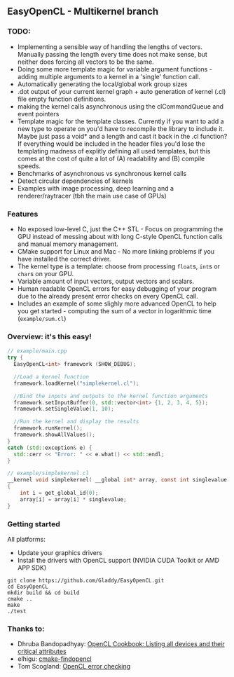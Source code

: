 ## EasyOpenCL - Multikernel branch

### TODO:
* Implementing a sensible way of handling the lengths of vectors. Manually passing the length every time does not make sense, but neither does forcing all vectors to be the same.
* Doing some more template magic for variable argument functions - adding multiple arguments to a kernel in a 'single' function call.
* Automatically generating the local/global work group sizes
* .dot output of your current kernel graph + auto generation of kernel (.cl) file empty function definitions.
* making the kernel calls asynchronous using the clCommandQueue and event pointers
* Template magic for the template classes. Currently if you want to add a new type to operate on you'd have to recompile the library to include it. Maybe just pass a void* and a length and cast it back in the .cl function? If everything would be included in the header files you'd lose the templating madness of explitly defining all used templates, but this comes at the cost of quite a lot of (A) readability and (B) compile speeds.
* Benchmarks of asynchronous vs synchronous kernel calls
* Detect circular dependencies of kernels
* Examples with image processing, deep learning and a renderer/raytracer (tbh the main use case of GPUs)


### Features
* No exposed low-level C, just the C++ STL - Focus on programming the GPU instead of messing about with long C-style OpenCL function calls and manual memory management.
* CMake support for Linux and Mac - No more linking problems if you have installed the correct driver.
* The kernel type is a template: choose from processing `float`s, `int`s or `char`s on your GPU.
* Variable amount of input vectors, output vectors and scalars.
* Human readable OpenCL errors for easy debugging of your program due to the already present error checks on every OpenCL call.
* Includes an example of some slighly more advanced OpenCL to help you get started - computing the sum of a vector in logarithmic time (`example/sum.cl`)

### Overview: it's this easy!
```cpp
// example/main.cpp
try {
  EasyOpenCL<int> framework (SHOW_DEBUG);

  //Load a kernel function
  framework.loadKernel("simplekernel.cl");

  //Bind the inputs and outputs to the kernel function arguments
  framework.setInputBuffer(0, std::vector<int> {1, 2, 3, 4, 5});
  framework.setSingleValue(1, 10);

  //Run the kernel and display the results
  framework.runKernel();
  framework.showAllValues();
}
catch (std::exception& e) {
  std::cerr << "Error: " << e.what() << std::endl;
}
```

```c
// example/simplekernel.cl
__kernel void simplekernel(	__global int* array, const int singlevalue )
{
	int i = get_global_id(0);
	array[i] = array[i] * singlevalue;
}
```

### Getting started
All platforms:
* Update your graphics drivers
* Install the drivers with OpenCL support (NVIDIA CUDA Toolkit or AMD APP SDK)

```
git clone https://github.com/Gladdy/EasyOpenCL.git
cd EasyOpenCL
mkdir build && cd build
cmake ..
make
./test
```

### Thanks to:
* Dhruba Bandopadhyay: [OpenCL Cookbook: Listing all devices and their critical attributes](http://dhruba.name/2012/08/14/opencl-cookbook-listing-all-devices-and-their-critical-attributes/)
* elhigu: [cmake-findopencl](https://github.com/elhigu/cmake-findopencl)
* Tom Scogland: [OpenCL error checking](http://tom.scogland.com/blog/2013/03/29/opencl-errors/)
